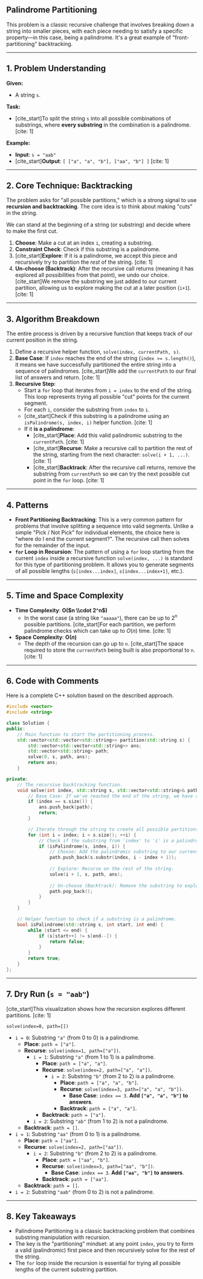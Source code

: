 ## **Palindrome Partitioning**

This problem is a classic recursive challenge that involves breaking down a string into smaller pieces, with each piece needing to satisfy a specific property—in this case, being a palindrome. It's a great example of "front-partitioning" backtracking.

-----

## **1. Problem Understanding**

**Given:**

  * A string `s`.

**Task:**

  * [cite\_start]To split the string `s` into all possible combinations of substrings, where **every substring** in the combination is a palindrome. [cite: 1]

**Example:**

  * **Input**: `s = "aab"`
  * [cite\_start]**Output**: `[ ["a", "a", "b"], ["aa", "b"] ]` [cite: 1]

-----

## **2. Core Technique: Backtracking**

The problem asks for "all possible partitions," which is a strong signal to use **recursion and backtracking**. The core idea is to think about making "cuts" in the string.

We can stand at the beginning of a string (or substring) and decide where to make the first cut.

1.  **Choose**: Make a cut at an index `i`, creating a substring.
2.  **Constraint Check**: Check if this substring is a palindrome.
3.  [cite\_start]**Explore**: If it is a palindrome, we accept this piece and recursively try to partition the *rest* of the string. [cite: 1]
4.  **Un-choose (Backtrack)**: After the recursive call returns (meaning it has explored all possibilities from that point), we undo our choice. [cite\_start]We remove the substring we just added to our current partition, allowing us to explore making the cut at a later position (`i+1`). [cite: 1]

-----

## **3. Algorithm Breakdown**

The entire process is driven by a recursive function that keeps track of our current position in the string.

1.  Define a recursive helper function, `solve(index, currentPath, s)`.
2.  **Base Case**: If `index` reaches the end of the string (`index >= s.length()`), it means we have successfully partitioned the entire string into a sequence of palindromes. [cite\_start]We add the `currentPath` to our final list of answers and return. [cite: 1]
3.  **Recursive Step**:
      * Start a `for` loop that iterates from `i = index` to the end of the string. This loop represents trying all possible "cut" points for the current segment.
      * For each `i`, consider the substring from `index` to `i`.
      * [cite\_start]Check if this substring is a palindrome using an `isPalindrome(s, index, i)` helper function. [cite: 1]
      * If it **is a palindrome**:
          * [cite\_start]**Place**: Add this valid palindromic substring to the `currentPath`. [cite: 1]
          * [cite\_start]**Recurse**: Make a recursive call to partition the rest of the string, starting from the next character: `solve(i + 1, ...)`. [cite: 1]
          * [cite\_start]**Backtrack**: After the recursive call returns, remove the substring from `currentPath` so we can try the next possible cut point in the `for` loop. [cite: 1]

-----

## **4. Patterns**

  * **Front Partitioning Backtracking**: This is a very common pattern for problems that involve splitting a sequence into valid segments. Unlike a simple "Pick / Not Pick" for individual elements, the choice here is "where do I end the current segment?". The recursive call then solves for the remainder of the input.
  * **`for` Loop in Recursion**: The pattern of using a `for` loop starting from the current `index` inside a recursive function `solve(index, ...)` is standard for this type of partitioning problem. It allows you to generate segments of all possible lengths (`s[index...index]`, `s[index...index+1]`, etc.).

-----

## **5. Time and Space Complexity**

  * **Time Complexity**: **O($n \\cdot 2^n$)**
      * In the worst case (a string like `"aaaaa"`), there can be up to $2^n$ possible partitions. [cite\_start]For each partition, we perform palindrome checks which can take up to $O(n)$ time. [cite: 1]
  * **Space Complexity**: **O($n$)**
      * The depth of the recursion can go up to `n`. [cite\_start]The space required to store the `currentPath` being built is also proportional to `n`. [cite: 1]

-----

## **6. Code with Comments**

Here is a complete C++ solution based on the described approach.

```cpp
#include <vector>
#include <string>

class Solution {
public:
    // Main function to start the partitioning process.
    std::vector<std::vector<std::string>> partition(std::string s) {
        std::vector<std::vector<std::string>> ans;
        std::vector<std::string> path;
        solve(0, s, path, ans);
        return ans;
    }

private:
    // The recursive backtracking function.
    void solve(int index, std::string s, std::vector<std::string>& path, std::vector<std::vector<std::string>>& ans) {
        // Base Case: If we've reached the end of the string, we have a valid partition.
        if (index == s.size()) {
            ans.push_back(path);
            return;
        }

        // Iterate through the string to create all possible partitions (cuts).
        for (int i = index; i < s.size(); ++i) {
            // Check if the substring from 'index' to 'i' is a palindrome.
            if (isPalindrome(s, index, i)) {
                // Choose: Add the palindromic substring to our current path.
                path.push_back(s.substr(index, i - index + 1));
                
                // Explore: Recurse on the rest of the string.
                solve(i + 1, s, path, ans);
                
                // Un-choose (Backtrack): Remove the substring to explore other partitions.
                path.pop_back();
            }
        }
    }

    // Helper function to check if a substring is a palindrome.
    bool isPalindrome(std::string s, int start, int end) {
        while (start <= end) {
            if (s[start++] != s[end--]) {
                return false;
            }
        }
        return true;
    }
};
```

-----

## **7. Dry Run (`s = "aab"`)**

[cite\_start]This visualization shows how the recursion explores different partitions. [cite: 1]

`solve(index=0, path=[])`

  * `i = 0`: Substring `"a"` (from 0 to 0) is a palindrome.
      * **Place**: `path = ["a"]`.
      * **Recurse**: `solve(index=1, path=["a"])`.
          * `i = 1`: Substring `"a"` (from 1 to 1) is a palindrome.
              * **Place**: `path = ["a", "a"]`.
              * **Recurse**: `solve(index=2, path=["a", "a"])`.
                  * `i = 2`: Substring `"b"` (from 2 to 2) is a palindrome.
                      * **Place**: `path = ["a", "a", "b"]`.
                      * **Recurse**: `solve(index=3, path=["a", "a", "b"])`.
                          * **Base Case**: `index == 3`. **Add `["a", "a", "b"]` to answers**.
                      * **Backtrack**: `path = ["a", "a"]`.
              * **Backtrack**: `path = ["a"]`.
          * `i = 2`: Substring `"ab"` (from 1 to 2) is not a palindrome.
      * **Backtrack**: `path = []`.
  * `i = 1`: Substring `"aa"` (from 0 to 1) is a palindrome.
      * **Place**: `path = ["aa"]`.
      * **Recurse**: `solve(index=2, path=["aa"])`.
          * `i = 2`: Substring `"b"` (from 2 to 2) is a palindrome.
              * **Place**: `path = ["aa", "b"]`.
              * **Recurse**: `solve(index=3, path=["aa", "b"])`.
                  * **Base Case**: `index == 3`. **Add `["aa", "b"]` to answers**.
              * **Backtrack**: `path = ["aa"]`.
      * **Backtrack**: `path = []`.
  * `i = 2`: Substring `"aab"` (from 0 to 2) is not a palindrome.

-----

## **8. Key Takeaways**

  * Palindrome Partitioning is a classic backtracking problem that combines substring manipulation with recursion.
  * The key is the "partitioning" mindset: at any point `index`, you try to form a valid (palindromic) first piece and then recursively solve for the rest of the string.
  * The `for` loop inside the recursion is essential for trying all possible lengths of the current substring partition.